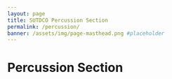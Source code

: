 ```yaml
---
layout: page
title: SUTDCO Percussion Section
permalink: /percussion/
banner: /assets/img/page-masthead.png #placeholder
---
```


<!-- placeholder title -->

# Percussion Section
